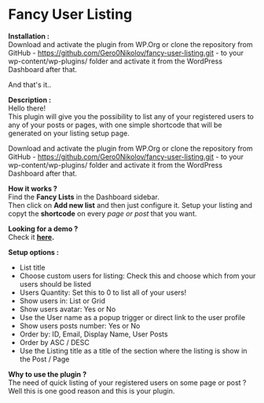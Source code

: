 # Fancy User Listing
<strong>Installation :</strong>
<br>
Download and activate the plugin from WP.Org or 
clone the repository from GitHub - https://github.com/Gero0Nikolov/fancy-user-listing.git - 
to your wp-content/wp-plugins/ folder and activate it from the WordPress Dashboard after that.

And that's it..

<strong>Description :</strong>
<br>
Hello there!<br>
This plugin will give you the possibility to list any of your registered users to any of your posts or pages, with one simple shortcode that will be generated on your listing setup page.

Download and activate the plugin from WP.Org or 
clone the repository from GitHub - https://github.com/Gero0Nikolov/fancy-user-listing.git - 
to your wp-content/wp-plugins/ folder and activate it from the WordPress Dashboard after that.

<strong>How it works ?</strong>
<br>
Find the <strong>Fancy Lists</strong> in the Dashboard sidebar.<br>
Then click on <strong>Add new list</strong> and then just configure it.
Setup your listing and copyt the <strong>shortcode</strong> on every <i>page or post</i> that you want.<br>

<strong>Looking for a demo ?</strong>
<br>
Check it <strong><a href='http://make.blogy.co/contributors' target='_blank'>here</a>.</strong>

<strong>Setup options :</strong>
<ul>
	<li>List title</li>
	<li>Choose custom users for listing: Check this and choose which from your users should be listed</li>
	<li>Users Quantity: Set this to 0 to list all of your users!</li>
	<li>Show users in: List or Grid</li>
	<li>Show users avatar: Yes or No</li>
	<li>Use the User name as a popup trigger or direct link to the user profile</li>
	<li>Show users posts number: Yes or No</li>
	<li>Order by: ID, Email, Display Name, User Posts</li>
	<li>Order by ASC / DESC</li>
	<li>Use the Listing title as a title of the section where the listing is show in the Post / Page</li>
</ul>

<strong>Why to use the plugin ?</strong>
<br>
The need of quick listing of your registered users on some page or post ?
Well this is one good reason and this is your plugin.